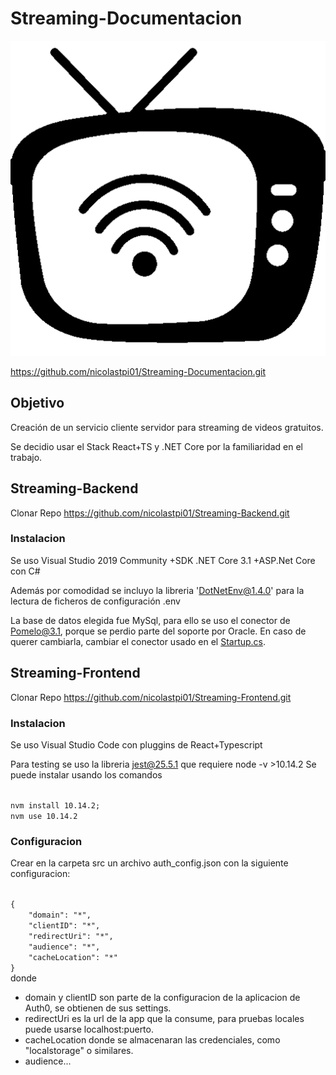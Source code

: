 # Streaming-Documentacion

![icono](./media.png)

https://github.com/nicolastpi01/Streaming-Documentacion.git

## Objetivo

Creación de un servicio cliente servidor para streaming de videos gratuitos.

Se decidio usar el Stack React+TS y .NET Core por la familiaridad en el trabajo.

## Streaming-Backend
Clonar Repo https://github.com/nicolastpi01/Streaming-Backend.git

### Instalacion
Se uso Visual Studio 2019 Community
	+SDK .NET Core 3.1
	+ASP.Net Core con C#

Además por comodidad se incluyo la libreria 'DotNetEnv@1.4.0' para la lectura de ficheros de configuración .env

La base de datos elegida fue MySql, para ello se uso el conector de Pomelo@3.1, porque se perdio parte del soporte por Oracle.
En caso de querer cambiarla, cambiar el conector usado en el <a href="https://github.com/nicolastpi01/Streaming-Backend/blob/master/Streaming/Startup.cs" title="Repositorio de la Documentacion"> Startup.cs</a>.

## Streaming-Frontend
Clonar Repo https://github.com/nicolastpi01/Streaming-Frontend.git

### Instalacion
Se uso Visual Studio Code con pluggins de React+Typescript

Para testing se uso la libreria jest@25.5.1 que requiere node -v >10.14.2
Se puede instalar usando los comandos

<code>
nvm install 10.14.2;
nvm use 10.14.2
</code>

### Configuracion
Crear en la carpeta src un archivo auth_config.json con la siguiente configuracion:

<code>
{
    "domain": "*",
    "clientID": "*",
    "redirectUri": "*",
    "audience": "*",
    "cacheLocation": "*"
}
</code
	
donde
<ul>
  <li>domain y clientID son parte de la configuracion de la aplicacion de Auth0, se obtienen de sus settings.</li>
  <li>redirectUri es la url de la app que la consume, para pruebas locales puede usarse localhost:puerto.</li>
  <li>cacheLocation donde se almacenaran las credenciales, como "localstorage" o similares.</li>
  <li>audience...</li>
</ul>


